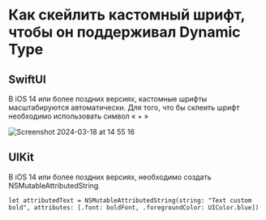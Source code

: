 # Как скейлить кастомный шрифт, чтобы он поддерживал Dynamic Type

## SwiftUI

В iOS 14 или более поздних версиях, кастомные шрифты масштабируются автоматически. Для того, что бы склеить шрифт необходимо использовать символ « + »

![Screenshot 2024-03-18 at 14 55 16](https://github.com/Pavel-Aleksandrovich/CustomFont/assets/87460819/4177840a-f10f-4a94-a575-10beb18ea17d)

## UIKit

В iOS 14 или более поздних версиях, необходимо создать NSMutableAttributedString

```
let attributedText = NSMutableAttributedString(string: "Text custom bold", attributes: [.font: boldFont, .foregroundColor: UIColor.blue])
```
